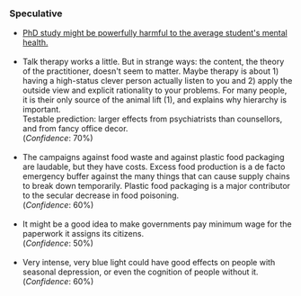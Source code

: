 <h3>Speculative</h3>
<div>
<ul>
<!-- Health  -->
	<li>
		<a href="{{phd}}">PhD study might be powerfully harmful to the average student's mental health.</a> <br>
	</li>
	<br>
	<li>
		Talk therapy works a little. But in strange ways: the content, the theory of the practitioner, doesn't seem to matter. Maybe therapy is about 1) having a high-status clever person actually listen to you and 2) apply the outside view and explicit rationality to your problems. For many people, it is their only source of the animal lift (1), and explains why hierarchy is important.
		<br>
		Testable prediction: larger effects from psychiatrists than counsellors, and from fancy office decor.
		<br>
		(<i>Confidence</i>: 70%)
	</li>
	<br>
	<li>
		The campaigns against food waste and against plastic food packaging are laudable, but they have costs. Excess food production is a de facto emergency buffer against the many things that can cause supply chains to break down temporarily. Plastic food packaging is a major contributor to the secular decrease in food poisoning.<br>
		(<i>Confidence</i>: 60%)
	</li>
	<br>
<!-- Politics -->
	<li>
		It might be a good idea to make governments pay minimum wage for the paperwork it assigns its citizens.<br>
		(<i>Confidence</i>: 50%)	
	</li>
	<br>
	<li>
		Very intense, very blue light could have good effects on people with seasonal depression, or even the cognition of people without it.		<br>
		(<i>Confidence</i>: 60%)
	</li>
	
</ul>
</div>

